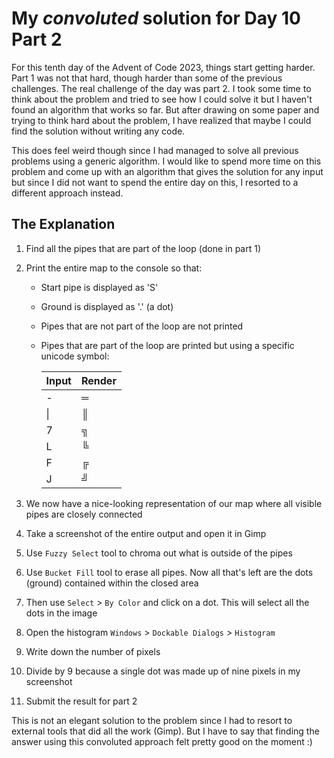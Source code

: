 ﻿# My *convoluted* solution for Day 10 Part 2

For this tenth day of the Advent of Code 2023, things start getting harder.
Part 1 was not that hard, though harder than some of the previous challenges.
The real challenge of the day was part 2.
I took some time to think about the problem and tried to see how I could solve it but I haven't found an algorithm that works so far.
But after drawing on some paper and trying to think hard about the problem, I have realized that maybe I could find the solution without writing any code.

This does feel weird though since I had managed to solve all previous problems using a generic algorithm.
I would like to spend more time on this problem and come up with an algorithm that gives the solution for any input but since I did not want to spend the entire day on this, I resorted to a different approach instead.

## The Explanation

1. Find all the pipes that are part of the loop (done in part 1)
2. Print the entire map to the console so that:
	- Start pipe is displayed as 'S'
	- Ground is displayed as '.' (a dot)
	- Pipes that are not part of the loop are not printed
	- Pipes that are part of the loop are printed but using a specific unicode symbol:

		| Input | Render |
		| ----- | ------ |
		|   -   |   ═    |
		|   \|  |   ║    |
		|   7   |   ╗    |
		|   L   |   ╚    |
		|   F   |   ╔    |
		|   J   |   ╝    |
		
3. We now have a nice-looking representation of our map where all visible pipes are closely connected
4. Take a screenshot of the entire output and open it in Gimp
5. Use `Fuzzy Select` tool to chroma out what is outside of the pipes
6. Use `Bucket Fill` tool to erase all pipes. Now all that's left are the dots (ground) contained within the closed area
7. Then use `Select` > `By Color` and click on a dot. This will select all the dots in the image
8. Open the histogram `Windows` > `Dockable Dialogs` > `Histogram`
9. Write down the number of pixels
10. Divide by 9 because a single dot was made up of nine pixels in my screenshot
11. Submit the result for part 2

This is not an elegant solution to the problem since I had to resort to external tools that did all the work (Gimp).
But I have to say that finding the answer using this convoluted approach felt pretty good on the moment :)
